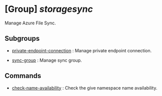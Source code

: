 # [Group] _storagesync_

Manage Azure File Sync.

## Subgroups

- [private-endpoint-connection](/Commands/storagesync/private-endpoint-connection/readme.md)
: Manage private endpoint connection.

- [sync-group](/Commands/storagesync/sync-group/readme.md)
: Manage sync group.

## Commands

- [check-name-availability](/Commands/storagesync/_check-name-availability.md)
: Check the give namespace name availability.
